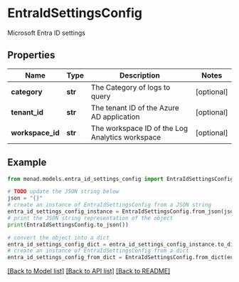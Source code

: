 # EntraIdSettingsConfig

Microsoft Entra ID settings

## Properties

Name | Type | Description | Notes
------------ | ------------- | ------------- | -------------
**category** | **str** | The Category of logs to query | [optional] 
**tenant_id** | **str** | The tenant ID of the Azure AD application | [optional] 
**workspace_id** | **str** | The workspace ID of the Log Analytics workspace | [optional] 

## Example

```python
from monad.models.entra_id_settings_config import EntraIdSettingsConfig

# TODO update the JSON string below
json = "{}"
# create an instance of EntraIdSettingsConfig from a JSON string
entra_id_settings_config_instance = EntraIdSettingsConfig.from_json(json)
# print the JSON string representation of the object
print(EntraIdSettingsConfig.to_json())

# convert the object into a dict
entra_id_settings_config_dict = entra_id_settings_config_instance.to_dict()
# create an instance of EntraIdSettingsConfig from a dict
entra_id_settings_config_from_dict = EntraIdSettingsConfig.from_dict(entra_id_settings_config_dict)
```
[[Back to Model list]](../README.md#documentation-for-models) [[Back to API list]](../README.md#documentation-for-api-endpoints) [[Back to README]](../README.md)


